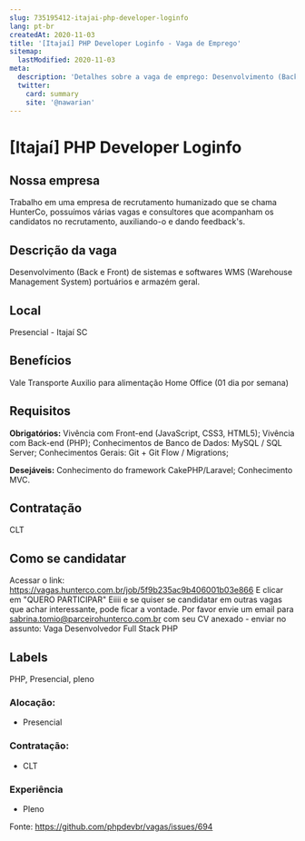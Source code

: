 ```yaml
---
slug: 735195412-itajai-php-developer-loginfo
lang: pt-br
createdAt: 2020-11-03
title: '[Itajaí] PHP Developer Loginfo - Vaga de Emprego'
sitemap:
  lastModified: 2020-11-03
meta:
  description: 'Detalhes sobre a vaga de emprego: Desenvolvimento (Back e Front) de sistemas e softwares WMS (Warehouse Management System) portuários e armazém geral.'
  twitter:
    card: summary
    site: '@nawarian'
---
```


# [Itajaí] PHP Developer Loginfo

## Nossa empresa
Trabalho em uma empresa de recrutamento humanizado que se chama HunterCo, possuímos várias vagas e consultores que acompanham os candidatos no recrutamento, auxiliando-o e dando feedback's.

## Descrição da vaga
Desenvolvimento (Back e Front) de sistemas e softwares WMS (Warehouse Management System) portuários e armazém geral.

## Local
Presencial - Itajaí SC

## Benefícios
Vale Transporte
Auxilio para alimentação
Home Office (01 dia por semana)

## Requisitos

**Obrigatórios:**
Vivência com Front-end (JavaScript, CSS3, HTML5);
Vivência com Back-end (PHP);
Conhecimentos de Banco de Dados: MySQL / SQL Server;
Conhecimentos Gerais: Git + Git Flow / Migrations;

**Desejáveis:**
Conhecimento do framework CakePHP/Laravel;
Conhecimento MVC.

## Contratação
CLT

## Como se candidatar
Acessar o link: https://vagas.hunterco.com.br/job/5f9b235ac9b406001b03e866
E clicar em "QUERO PARTICIPAR"
Eiiii e se quiser se candidatar em outras vagas que achar interessante, pode ficar a vontade.
Por favor envie um email para sabrina.tomio@parceirohunterco.com.br com seu CV anexado - enviar no assunto: Vaga Desenvolvedor Full Stack PHP

## Labels
PHP, Presencial, pleno

### Alocação:
- Presencial

### Contratação:
- CLT

### Experiência
- Pleno


Fonte: https://github.com/phpdevbr/vagas/issues/694